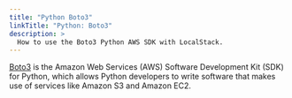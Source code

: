 ```yaml
---
title: "Python Boto3"
linkTitle: "Python: Boto3"
description: >
  How to use the Boto3 Python AWS SDK with LocalStack.
---
```


[Boto3](https://github.com/boto/boto3) is the Amazon Web Services (AWS) Software Development Kit (SDK) for Python, which allows Python developers to write software that makes use of services like Amazon S3 and Amazon EC2.

